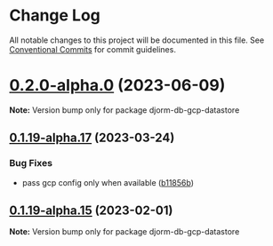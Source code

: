 # Change Log

All notable changes to this project will be documented in this file.
See [Conventional Commits](https://conventionalcommits.org) for commit guidelines.

# [0.2.0-alpha.0](https://github.com/just-paja/djorm/compare/v0.1.19-alpha.18...v0.2.0-alpha.0) (2023-06-09)

**Note:** Version bump only for package djorm-db-gcp-datastore





## [0.1.19-alpha.17](https://github.com/just-paja/djorm/compare/v0.1.19-alpha.16...v0.1.19-alpha.17) (2023-03-24)


### Bug Fixes

* pass gcp config only when available ([b11856b](https://github.com/just-paja/djorm/commit/b11856b4d1d1167e48ca509fb64ce3b55824f940))





## [0.1.19-alpha.15](https://github.com/just-paja/djorm/compare/v0.1.19-alpha.14...v0.1.19-alpha.15) (2023-02-01)

**Note:** Version bump only for package djorm-db-gcp-datastore
